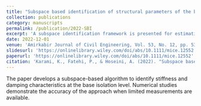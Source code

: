```yaml
---
title: "Subspace based identification of structural parameters of the base isolation level"
collection: publications
category: manuscripts
permalink: /publication/2022-SBI
excerpt: 'A subspace identification framework is presented for estimating the properties of base-isolated structures.'
date: 2022-12-01
venue: 'Amirkabir Journal of Civil Engineering, Vol. 53, No. 12, pp. 5307-5324'
slidesurl: 'https://onlinelibrary.wiley.com/doi/abs/10.1111/mice.12552'
paperurl: 'https://onlinelibrary.wiley.com/doi/abs/10.1111/mice.12552'
citation: 'Karami, K., Fatehi, P., & Hoseini, A. (2022). "Subspace based identification of structural parameters of the base isolation level." <i>Amirkabir Journal of Civil Engineering, 53</i>(12), 5307-5324.'
---
```


The paper develops a subspace-based algorithm to identify stiffness and damping characteristics at the base isolation level. Numerical studies demonstrate the accuracy of the approach when limited measurements are available.
